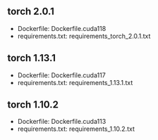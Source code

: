 ## torch 2.0.1
- Dockerfile: Dockerfile.cuda118
- requirements.txt: requirements_torch_2.0.1.txt

## torch 1.13.1
- Dockerfile: Dockerfile.cuda117
- requirements.txt: requirements_1.13.1.txt

## torch 1.10.2
- Dockerfile: Dockerfile.cuda113
- requirements.txt: requirements_1.10.2.txt
